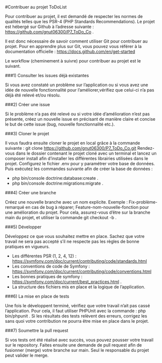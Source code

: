 #Contribuer au projet ToDoList

Pour contribuer au projet, il est demandé de respecter les normes de qualités telles que les PSR-4 (PHP Standards Recommendations).
Le projet est hébergé sur Github à l’adresse suivante : https://github.com/gnut06300/P7_ToDo_Co .

Il est donc nécessaire de savoir comment utiliser Git pour contribuer au projet.
Pour en apprendre plus sur Git, vous pouvez vous référer à la documentation officielle :
https://docs.github.com/en/get-started

Le workflow (cheminement à suivre) pour contribuer au projet est le suivant.

###1) Consulter les issues déjà existantes

   Si vous avez constaté un problème sur l’application ou si vous avez une idée de nouvelle fonctionnalité pour l’améliorer,vérifiez que celui-ci n’a pas déjà été relevé et/ou résolu.

###2) Créer une issue

   Si le problème n’a pas été relevé ou si votre idée d’amélioration n’est pas présente, créez un nouvelle issue en précisant de manière claire et concise le but de cette issue (bug, nouvelle fonctionnalité etc.).

###3) Cloner le projet

   Il vous faudra ensuite cloner le projet en local grâce à la commande suivante :
   git clone https://github.com/gnut06300/P7_ToDo_Co.git
   Rendez-vous dans le dossier contenant le projet cloné avec un terminal et lancez un composer install afin d’installer les différentes librairies utilisées dans le projet.
   Configurez le fichier .env pour y paramétrer votre base de données.
   Puis exécutez les commandes suivante afin de créer la base de données :
- php bin/console doctrine:database:create .
- php bin/console doctrine:migrations:migrate .


###4) Créer une branche

   Créez une nouvelle branche avec un nom explicite.
   Exemple : Fix-problème-remarqué en cas de bug à réparer;
   Feature-nom-nouvelle-fonction pour une amélioration du projet.
   Pour cela, assurez-vous d’être sur la branche main du projet, et utiliser la commande git checkout -b <Feature-branch-name> .

###5) Développer

   Développez ce que vous souhaitez mettre en place.
   Sachez que votre travail ne sera pas accepté s’il ne respecte pas les règles de bonne pratiques en vigueurs.
- Les différentes PSR (1, 2, 4, 12) : https://symfony.com/doc/current/contributing/code/standards.html
- Les conventions de code de Symfony : https://symfony.com/doc/current/contributing/code/conventions.html
- Les bonnes pratiques de symfony : https://symfony.com/doc/current/best_practices.html .
- La structure des fichiers mis en place et la logique de l’application.

###6) La mise en place de tests

   Une fois le développent terminé, vérifiez que votre travail n’ait pas cassé l’application.
   Pour cela, il faut utiliser PHPUnit avec la commande : php bin/phpunit .
   Si les résultats des tests relèvent des erreurs, corrigez les sans quoi votre contribution ne pourra être mise en place dans le projet.

###7) Soumettre la pull request

   Si vos tests ont été réalisé avec succès, vous pouvez pousser votre travail sur le repository.
   Faites ensuite une demande de pull request afin de fusionner (merge) votre branche sur main.
   Seul le responsable du projet peut valider le merge.